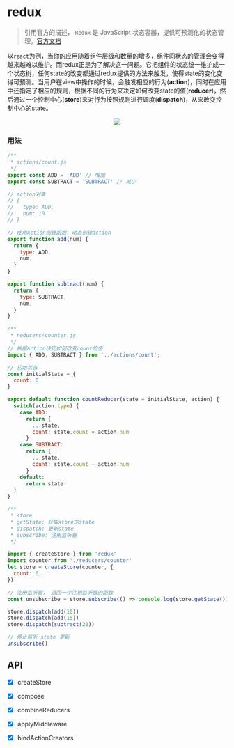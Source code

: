 # redux
>引用官方的描述， `Redux` 是 JavaScript 状态容器，提供可预测化的状态管理。[官方文档](http://cn.redux.js.org/)

以`react`为例，当你的应用随着组件层级和数量的增多，组件间状态的管理会变得越来越难以维护。而redux正是为了解决这一问题。它把组件的状态统一维护成一个状态树，任何state的改变都通过redux提供的方法来触发，使得state的变化变得可预测。当用户在view中操作的时候，会触发相应的行为(**action**)，同时在应用中还指定了相应的规则，根据不同的行为来决定如何改变state的值(**reducer**)，然后通过一个控制中心(**store**)来对行为按照规则进行调度(**dispatch**)，从来改变控制中心的state。


<div align="center">
  <img src="https://wj-block.oss-cn-shenzhen.aliyuncs.com/395937-20160710165110983-595754985.png" />
</div>

### 用法
```js
/**
 * actions/count.js
 */
export const ADD = 'ADD' // 增加
export const SUBTRACT = 'SUBTRACT' // 减少

// action对象
// {
//   type: ADD,
//   num: 10
// }

// 使用Action创建函数，动态创建action
export function add(num) {
  return {
    type: ADD,
    num,
  }
}

export function subtract(num) {
  return {
    type: SUBTRACT,
    num,
  }
}

/**
 * reducers/counter.js
 */
// 根据action决定如何改变count的值
import { ADD, SUBTRACT } from '../actions/count';

// 初始状态
const initialState = {
  count: 0
}

export default function countReducer(state = initialState, action) {
  switch(action.type) {
    case ADD:
      return {
        ...state,
        count: state.count + action.num
      }
    case SUBTRACT:
      return {
        ...state,
        count: state.count - action.num
      }
    default:
      return state
  }
}

/**
 * store
 * getState: 获取store的state
 * dispatch: 更新state
 * subscribe: 注册监听器
 */

import { createStore } from 'redux'
import counter from './reducers/counter'
let store = createStore(counter, {
  count: 0,
})

// 注册监听器， 返回一个注销监听器的函数
const unsubscribe = store.subscribe(() => console.log(store.getState()))

store.dispatch(add(10))
store.dispatch(add(15))
store.dispatch(subtract(20))

// 停止监听 state 更新
unsubscribe()


```

## API

- [x] createStore
- [x] compose
- [x] combineReducers
- [x] applyMiddleware
- [x] bindActionCreators

